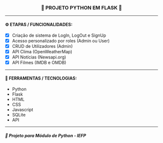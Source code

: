 <h3 align="center"> 
  🚧 PROJETO PYTHON EM FLASK 🚧
</h3>

---
#### ⚙️ ETAPAS / FUNCIONALIDADES:

- [x] Criação de sistema de LogIn, LogOut e SignUp
- [x] Acesso personalizado por roles (Admin ou User)
- [x] CRUD de Utilizadores (Admin)
- [x] API Clima (OpenWeatherMap)
- [x] API Notícias (Newsapi.org)
- [x] API Filmes (IMDB e OMDB)

---
#### 🔧 FERRAMENTAS / TECNOLOGIAS:

- Python
- Flask
- HTML
- CSS
- Javascript
- SQLite
- API

---
##### 📖 Projeto para Módulo de Python - IEFP
